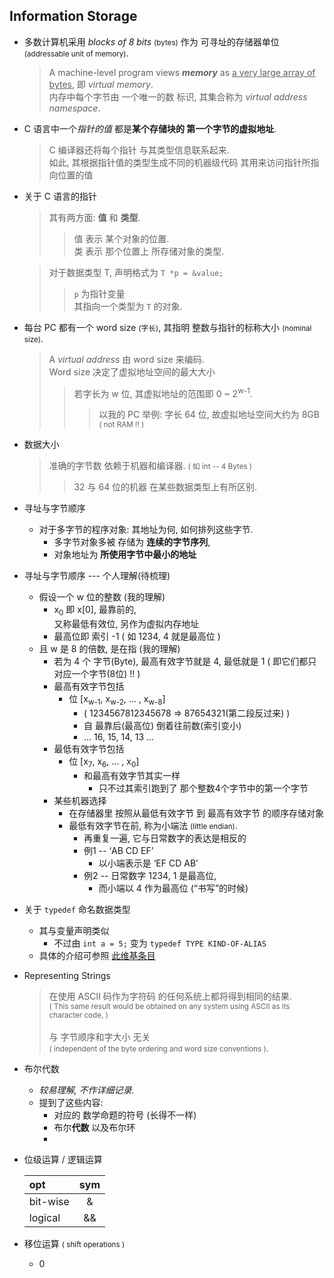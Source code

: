 ## Information Storage 

- 多数计算机采用 *blocks of 8 bits* <small>(bytes)</small> 作为 可寻址的存储器单位 <small>(addressable unit of memory)</small>.
	> A machine-level program views ***memory*** as <u>a very large array of bytes</u>, 即 *virtual memory*.<br>
	> 内存中每个字节由 一个唯一的数 标识, 其集合称为 *virtual address namespace*. 

- C 语言中一个*指针的值* 都是**某个存储块的 第一个字节的虚拟地址**.
	> C 编译器还将每个指针 与其类型信息联系起来. <br>如此, 其根据指针值的类型生成不同的机器级代码 其用来访问指针所指向位置的值

- 关于 C 语言的指针
	> 其有两方面: **值** 和 **类型**.
	> > 值 表示 某个对象的位置.<br>类 表示 那个位置上 所存储对象的类型.
	
	> 对于数据类型 T, 声明格式为 ```T *p = &value;```<br>
	> > ```p``` 为指针变量<br>其指向一个类型为 ```T``` 的对象.

- 每台 PC 都有一个 word size <small>(字长)</small>, 其指明 整数与指针的标称大小 <small>(nominal size)</small>.
	> A *virtual address* 由 word size 来编码.<br> Word size 决定了虚拟地址空间的最大大小 
	> > 若字长为 w 位, 其虚拟地址的范围即 0 \~ 2<sup>w-1</sup>. 
	> > > 以我的 PC 举例: 字长 64 位, 故虚拟地址空间大约为 8GB <small>( not RAM !! )</small>

- 数据大小 
    > 准确的字节数 依赖于机器和编译器. <small>( 如 int -- 4 Bytes )</small>
    > > 32 与 64 位的机器 在某些数据类型上有所区别.
    
- 寻址与字节顺序
    - 对于多字节的程序对象: 其地址为何, 如何排列这些字节.
        - 多字节对象多被 存储为 **连续的字节序列**, 
        - 对象地址为 **所使用字节中最小的地址**
    
    
- 寻址与字节顺序 --- 个人理解(待梳理)
    - 假设一个 w 位的整数 (我的理解) 
        - x<sub>0</sub> 即 x[0], 最靠前的, <br>又称最低有效位, 另作为虚拟内存地址
        - 最高位即 索引 -1 ( 如 1234, 4 就是最高位 ) 
    - 且 w 是 8 的倍数, 是在指 (我的理解) 
        - 若为 4 个 字节(Byte), 最高有效字节就是 4, 最低就是 1 ( 即它们都只对应一个字节(8位) !! )
        - 最高有效字节包括 
            - 位 [x<sub>w-1</sub>, x<sub>w-2</sub>, ... , x<sub>w-8</sub>]
                - ( 1234567812345678 => 87654321(第二段反过来) )
                - 自 最靠后(最高位) 倒着往前数(索引变小) 
                - ... 16, 15, 14, 13 ...
        - 最低有效字节包括
            - 位 [x<sub>7</sub>, x<sub>6</sub>, ... , x<sub>0</sub>]
                - 和最高有效字节其实一样 
                    - 只不过其索引跑到了 那个整数4个字节中的第一个字节 
        - 某些机器选择 
            - 在存储器里 按照从最低有效字节 到 最高有效字节 的顺序存储对象
            - 最低有效字节在前, 称为小端法 <small>(little endian)</small>. 
                - 再重复一遍, 它与日常数字的表达是相反的
                - 例1 -- ‘AB CD EF’ 
                    - 以小端表示是 ‘EF CD AB’ 
                - 例2 -- 日常数字 1234, 1 是最高位,
                    -  而小端以 4 作为最高位 (“书写”的时候)

- 关于 ```typedef``` 命名数据类型
    - 其与变量声明类似
        - 不过由 ```int a = 5;``` 变为 ```typedef TYPE KIND-OF-ALIAS```
    - 具体的介绍可参照 [此维基条目](https://en.wikipedia.org/wiki/Typedef)

- Representing Strings 
    > 在使用 ASCII 码作为字符码 的任何系统上都将得到相同的结果. <br><small>( This same result would be obtained on any system using ASCII as its character code, )</small><br><br>
    > 与 字节顺序和字大小 无关 <br><small>( independent of the byte ordering and word size conventions )</small>.
    
- 布尔代数
    - *较易理解, 不作详细记录.*
    - 提到了这些内容:
        - 对应的 数学命题的符号 (长得不一样)
        - 布尔**代数** 以及布尔环
        -  

- 位级运算 / 逻辑运算
    
    | opt | sym | 
    | :-- | :--: |
    | bit-wise | & | \|  | ~  | ^ | 
    | logical | && | \|\| | ! | 

- 移位运算 <small>( shift operations )</small>
    - 0